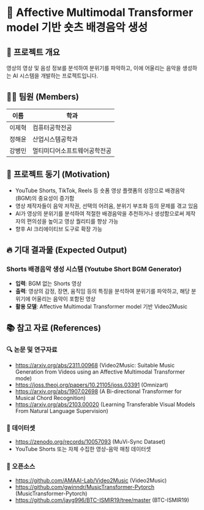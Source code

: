 # 🎵 Affective Multimodal Transformer model 기반 숏츠 배경음악 생성

## 📌 프로젝트 개요  
영상의 영상 및 음성 정보를 분석하여 분위기를 파악하고, 이에 어울리는 음악을 생성하는 AI 시스템을 개발하는 프로젝트입니다.

## 👨‍💻 팀원 (Members)  

| 이름 | 학과 |
| --- | --- |
| 이제혁 | 컴퓨터공학전공 |
| 정해윤 | 산업시스템공학과 |
| 강병민 | 멀티미디어소프트웨어공학전공 |

## 🎯 프로젝트 동기 (Motivation)  
- YouTube Shorts, TikTok, Reels 등 숏폼 영상 플랫폼의 성장으로 배경음악(BGM)의 중요성이 증가함  
- 영상 제작자들이 음악 저작권, 선택의 어려움, 분위기 부조화 등의 문제를 겪고 있음  
- AI가 영상의 분위기를 분석하여 적절한 배경음악을 추천하거나 생성함으로써 제작자의 편의성을 높이고 영상 퀄리티를 향상 가능  
- 향후 AI 크리에이티브 도구로 확장 가능  

## 🔥 기대 결과물 (Expected Output)  

### Shorts 배경음악 생성 시스템 (Youtube Short BGM Generator)
- **입력**: BGM 없는 Shorts 영상  
- **출력**: 영상의 감정, 장면, 움직임 등의 특징을 분석하여 분위기를 파악하고, 해당 분위기에 어울리는 음악이 포함된 영상
- **활용 모델**: Affective Multimodal Transformer model 기반 Video2Music

## 📚 참고 자료 (References)  

### 🔍 논문 및 연구자료  
- https://arxiv.org/abs/2311.00968 (Video2Music: Suitable Music Generation from Videos using an Affective Multimodal Transformer mode) 
- https://joss.theoj.org/papers/10.21105/joss.03391 (Omnizart)
- https://arxiv.org/abs/1907.02698 (A Bi-directional Transformer for Musical Chord Recognition)
- https://arxiv.org/abs/2103.00020 (Learning Transferable Visual Models From Natural Language Supervision)
  
### 📁 데이터셋  
- https://zenodo.org/records/10057093 (MuVi-Sync Dataset)
- YouTube Shorts 또는 자체 수집한 영상-음악 매칭 데이터셋  

### 🧪 오픈소스  
- https://github.com/AMAAI-Lab/Video2Music (Video2Music)
- https://github.com/gwinndr/MusicTransformer-Pytorch (MusicTransformer-Pytorch)
- https://github.com/jayg996/BTC-ISMIR19/tree/master (BTC-ISMIR19)
